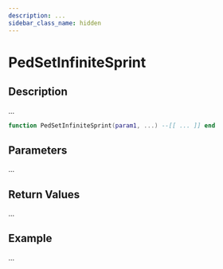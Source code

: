 ```yaml
---
description: ...
sidebar_class_name: hidden
---
```


# PedSetInfiniteSprint

## Description

...

```lua
function PedSetInfiniteSprint(param1, ...) --[[ ... ]] end
```

## Parameters

...

## Return Values

...

## Example

...

